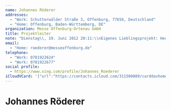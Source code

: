 ```yaml
---
name: Johannes Röderer
addresses:
  - "Work: Schutterwälder Straße 3, Offenburg, 77656, Deutschland"
  - "Home: Offenburg, Baden-Württemberg, DE"
organization: Messe Offenburg-Ortenau GmbH
title: Projektleiter
note: "Dienstag\\, 19. Juni 2012 20:11:\\nEigenes Lieblingsprojekt: HecklingerOpenair\\n------------------------------------------------------------------\\nEigenes Lieblingsprojekt: Hecklinger Openair"
email:
  - "Home: roederer@messeoffenburg.de"
telephone:
  - "Work: 0781922624"
  - "Work: 0781922677"
social profile:
  - https://www.xing.com/profile/Johannes_Roederer
iCloudVCard: '{"url":"https://contacts.icloud.com/311500889/carddavhome/card/OGNkMDZjOTUtYzRlYy00ODliLTg4YTMtZjllZGNmYjgyMGJi.vcf","etag":"\"kmfhdo66\"","data":"BEGIN:VCARD\r\nVERSION:3.0\r\nFN:\r\nN:Röderer;Johannes;;;\r\nUID:8cd06c95-c4ec-489b-88a3-f9edcfb820bb\r\nADR;TYPE=WORK:;;Schutterwälder Straße 3;Offenburg;;77656;Deutschland;\r\nADR;TYPE=HOME:;;;Offenburg;Baden-Württemberg;;DE;\r\nitem0.X-ABLABEL:xing\r\nPRODID:ez-vcard 0.9.13-fc\r\nREV:2025-04-03T22:12:25Z\r\nORG:Messe Offenburg-Ortenau GmbH;\r\nTITLE:Projektleiter\r\nNOTE:Dienstag\\, 19. Juni 2012 20:11:\\nEigenes Lieblingsprojekt: HecklingerO\r\n penair\\n------------------------------------------------------------------\\\r\n nEigenes Lieblingsprojekt: Hecklinger Openair\r\nEMAIL;TYPE=HOME:roederer@messeoffenburg.de\r\nPHOTO;VALUE=uri:https://d2ojpxxtu63wzl.cloudfront.net/static/3e7742ee02adcb\r\n 8edce3bfff834b3d75_754972a00a8e93c73f85f21b69d60d7cdcf22aaf9a2ebe8635c0fb85\r\n a1df67c9\r\nTEL;TYPE=WORK:0781922624\r\nTEL;TYPE=WORK:0781922677\r\nitem0.X-SOCIALPROFILE;X-USER=Johannes_Roederer:https://www.xing.com/profile\r\n /Johannes_Roederer\r\nEND:VCARD"}'
---
```

# Johannes Röderer